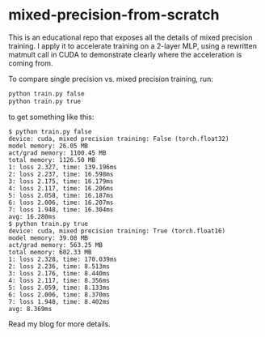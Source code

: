 # mixed-precision-from-scratch

This is an educational repo that exposes all the details of mixed 
precision training. I apply it to accelerate training on a 2-layer
MLP, using a rewritten matmult call in CUDA to demonstrate clearly
where the acceleration is coming from.

To compare single precision vs. mixed precision training, run:

```bash
python train.py false
python train.py true
```

to get something like this:
```
$ python train.py false
device: cuda, mixed precision training: False (torch.float32)
model memory: 26.05 MB
act/grad memory: 1100.45 MB
total memory: 1126.50 MB
1: loss 2.327, time: 139.196ms
2: loss 2.237, time: 16.598ms
3: loss 2.175, time: 16.179ms
4: loss 2.117, time: 16.206ms
5: loss 2.058, time: 16.187ms
6: loss 2.006, time: 16.207ms
7: loss 1.948, time: 16.304ms
avg: 16.280ms
$ python train.py true
device: cuda, mixed precision training: True (torch.float16)
model memory: 39.08 MB
act/grad memory: 563.25 MB
total memory: 602.33 MB
1: loss 2.328, time: 170.039ms
2: loss 2.236, time: 8.513ms
3: loss 2.176, time: 8.440ms
4: loss 2.117, time: 8.356ms
5: loss 2.059, time: 8.133ms
6: loss 2.006, time: 8.370ms
7: loss 1.948, time: 8.402ms
avg: 8.369ms
```

Read my blog for more details.
